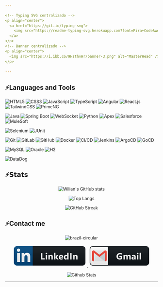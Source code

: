 ```yaml
---

<!-- Typing SVG centralizado -->
<p align="center">
  <a href="https://git.io/typing-svg">
    <img src="https://readme-typing-svg.herokuapp.com?font=Fira+Code&weight=700&pause=1000&color=F7F7F7&center=true&width=435&lines=Hi%2C+I'm+Wilian+Fidelis;Welcome%2C+nice+to+meet+you!" alt="Typing SVG"/>
  </a>
</p>
<!-- Banner centralizado -->
<p align="center">
  <img src="https://i.ibb.co/9HzthvHr/banner-3.png" alt="MasterHead" />
</p>

---
```

## ⚡️Languages and Tools

<!-- LINGUAGENS / FRONT-END -->
![HTML5](https://img.shields.io/badge/-HTML5-%23E44D27?style=flat-square&logo=html5&logoColor=ffffff)
![CSS3](https://img.shields.io/badge/-CSS3-%231572B6?style=flat-square&logo=css3&logoColor=ffffff)
![JavaScript](https://img.shields.io/badge/-JavaScript-%23F7DF1C?style=flat-square&logo=javascript&logoColor=000000&labelColor=%23F7DF1C&color=%23FFCE5A)
![TypeScript](https://img.shields.io/badge/-TypeScript-007ACC?style=flat-square&logo=typescript&logoColor=ffffff)
![Angular](https://img.shields.io/badge/-Angular-%23DD0031?style=flat-square&logo=angular&logoColor=ffffff)
![React.js](https://img.shields.io/badge/-React.js-%23282C34?style=flat-square&logo=react&logoColor=61DAFB)
![TailwindCSS](https://img.shields.io/badge/-TailwindCSS-%231a202c?style=flat-square&logo=tailwind-css&logoColor=06B6D4)
![PrimeNG](https://img.shields.io/badge/-PrimeNG-%2320a4d8?style=flat-square&logo=primefaces&logoColor=ffffff)

<!-- BACK-END -->
![Java](https://img.shields.io/badge/-Java-%23EA2D2E?style=flat-square&logo=openjdk&logoColor=ffffff)
![Spring Boot](https://img.shields.io/badge/-Spring%20Boot-%236DB33F?style=flat-square&logo=spring-boot&logoColor=ffffff)
![WebSocket](https://img.shields.io/badge/-WebSocket-%23333?style=flat-square)
![Python](https://img.shields.io/badge/-Python-3776AB?style=flat-square&logo=python&logoColor=ffffff)
![Apex](https://img.shields.io/badge/-Apex-1798c1?style=flat-square&logo=salesforce&logoColor=ffffff)
![Salesforce](https://img.shields.io/badge/-Salesforce-00A1E0?style=flat-square&logo=salesforce&logoColor=ffffff)
![MuleSoft](https://img.shields.io/badge/-MuleSoft-00A3E0?style=flat-square&logo=mulesoft&logoColor=ffffff)

<!-- TESTES / AUTOMAÇÃO -->
![Selenium](https://img.shields.io/badge/-Selenium-%2343B02A?style=flat-square&logo=selenium&logoColor=ffffff)
![JUnit](https://img.shields.io/badge/-JUnit-25A162?style=flat-square&logo=junit5&logoColor=ffffff)

<!-- FERRAMENTAS -->
![Git](https://img.shields.io/badge/-Git-%23F05032?style=flat-square&logo=git&logoColor=ffffff)
![GitLab](https://img.shields.io/badge/-GitLab-FCA121?style=flat-square&logo=gitlab&logoColor=ffffff)
![GitHub](https://img.shields.io/badge/-GitHub-%23181717?style=flat-square&logo=github&logoColor=ffffff)
![Docker](https://img.shields.io/badge/-Docker-%232496ED?style=flat-square&logo=docker&logoColor=ffffff)
![CI/CD](https://img.shields.io/badge/-CI%2FCD-2088FF?style=flat-square&logo=githubactions&logoColor=ffffff)
![Jenkins](https://img.shields.io/badge/-Jenkins-D24939?style=flat-square&logo=jenkins&logoColor=ffffff)
![ArgoCD](https://img.shields.io/badge/-ArgoCD-FE4C1E?style=flat-square&logo=argo&logoColor=ffffff)
![GoCD](https://img.shields.io/badge/-GoCD-94399E?style=flat-square&logo=gocd&logoColor=ffffff)

<!-- BANCO DE DADOS -->
![MySQL](https://img.shields.io/badge/-MySQL-%234479A1?style=flat-square&logo=mysql&logoColor=ffffff)
![Oracle](https://img.shields.io/badge/-Oracle-F80000?style=flat-square&logo=oracle&logoColor=ffffff)
![H2](https://img.shields.io/badge/-H2-0072C6?style=flat-square&logo=databricks&logoColor=ffffff)

![DataDog](https://img.shields.io/badge/-Datadog-632CA6?style=flat-square&logo=datadog&logoColor=ffffff)


## ⚡️𝗦𝘁𝗮𝘁𝘀

<div align="center">

  ![Wilian's GitHub stats](https://github-readme-stats.vercel.app/api?username=wilianfidelis&show_icons=true&theme=radical&hide_border=true&count_private=true&include_all_commits=true&rank_icon=github)
  
  ![Top Langs](https://github-readme-stats.vercel.app/api/top-langs/?username=wilianfidelis&layout=compact&theme=radical&hide_border=true)
  
  ![GitHub Streak](https://streak-stats.demolab.com/?user=wilianfidelis&theme=radical&hide_border=true)
</div>

## ⚡️Contact me
<p align="center"><img width="48" height="48" src="https://img.icons8.com/color/48/brazil-circular.png" alt="brazil-circular"/></p>

<p align="center">
  <a href="https://www.linkedin.com/in/wilian-fidelis-79aab0115/" target="_blank">
    <img src="https://github.com/MikeCodesDotNET/ColoredBadges/blob/master/svg/social/linkedin.svg" alt="LinkedIn" style="margin: 5px;" />
  </a>
  
  <a href="mailto:wilian.fidelis.adler@gmail.com" target="_blank">
   <img src="https://github.com/MikeCodesDotNET/ColoredBadges/blob/master/svg/social/gmail.svg" alt="LinkedIn" style="margin: 5px;" />
  </a>
</p>

<p align="center">
        <img src="https://raw.githubusercontent.com/mayhemantt/mayhemantt/Update/svg/Bottom.svg" alt="Github Stats" />
</p>

---
